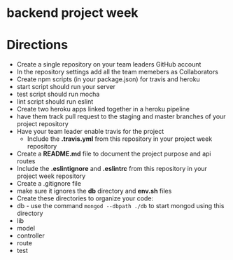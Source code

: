 backend project week
=======

# Directions
* Create a single repository on your team leaders GitHub account
 * In the repository settings add all the team memebers as Collaborators
* Create npm scripts (in your package.json) for travis and heroku
 * start script should run your server
 * test script should run mocha
 * lint script should run eslint
* Create two heroku apps linked together in a heroku pipeline
 * have them track pull request to the staging and master branches of your project repository
* Have your team leader enable travis for the project
  * Include the **.travis.yml** from this repository in your project week repository
* Create a **README.md** file to document the project purpose and api routes
* Include the **.eslintignore** and **.eslintrc** from this repository in your project week repository
* Create a .gitignore file
 * make sure it ignores the **db** directory and **env.sh** files
* Create these directories to organize your code: 
 * db - use the command `mongod --dbpath ./db` to start mongod using this directory
 * lib
 * model
 * controller
 * route
 * test
